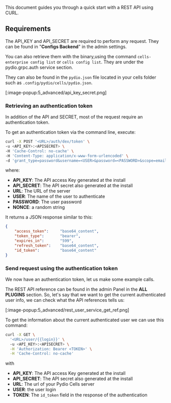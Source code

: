 
This document guides you through a quick start with a REST API using CURL.

## Requirements

The API_KEY and API_SECRET are required to perform any request. They can be found in "**Configs Backend**" in the admin settings.

You can also retrieve them with the binary,using the command `cells-enterprise config list` or `cells config list`.
They are under the pydio.grpc.auth service section.


They can also be found in the `pydio.json` file located in your cells folder such as `.config/pydio/cells/pydio.json`.



[:image-popup:5_advanced/api_key_secret.png]

### Retrieving an authentication token

In addition of the API and SECRET, most of the request require an authentication token. 

To get an authentication token via the command line, execute:

```sh
curl -X POST '<URL>/auth/dex/token' \
-u <API_KEY>:<APISECRET> \
-H 'Cache-Control: no-cache' \
-H 'Content-Type: application/x-www-form-urlencoded' \
-d 'grant_type=password&username=<USER>&password=<PASSWORD>&scope=email%20profile%20pydio&nonce=<NONCE>'
```

where:

- **API_KEY**: The API access Key generated at the install
- **API_SECRET**: The API secret also generated at the install
- **URL**: The URL of the server
- **USER**: The name of the user to authenticate
- **PASSWORD**: The user password
- **NONCE**: a random string

It returns a JSON response similar to this:

```JSON
{
    "access_token":     "base64_content",
    "token_type":       "bearer",
    "expires_in":       "599",
    "refresh_token":    "base64_content",
    "id_token":         "base64_content"
}
```

### Send request using the authentication token

We now have an authentication token, let us make some example calls.

The REST API reference can be found in the admin Panel in the **ALL PLUGINS** section. So, let's say that we want to get the current authenticated user info, we can check what the API references tells us:

[:image-popup:5_advanced/rest_user_service_get_ref.png]

To get the information about the current authenticated user we can use this command:

``` Bash
curl -X GET \
  '<URL>/user/{{login}}' \  
  -u <API_KEY>:<APISECRET> \
  -H 'Authorization: Bearer <TOKEN>' \
  -H 'Cache-Control: no-cache'
```

with

- **API_KEY**: The API access Key generated at the install
- **API_SECRET**: The API secret also generated at the install
- **URL**: The url of your Pydio Cells server
- **USER**: the user login
- **TOKEN**: The `id_token` field in the response of the authentication
